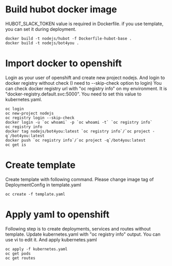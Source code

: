 # Build hubot docker image
HUBOT_SLACK_TOKEN value is required in Dockerfile. if you use template, you can
set it during deployment.
 
```
docker build -t nodejs/hubot -f Dockerfile-hubot-base .
docker build -t nodejs/bot4you .
```

# Import docker to openshift 
Login as your user of openshift and create new project nodejs.
And login to docker registry without check (I need to --skip-check option to login)
You can check docker registry url with "oc registry info" on my environment.
It is "docker-registry.default.svc:5000". You need to set this value to kubernetes.yaml.

```
oc login
oc new-project nodejs
oc registry login --skip-check
docker login -u `oc whoami` -p `oc whoami -t` `oc registry info`
oc registry info
docker tag nodejs/bot4you:latest `oc registry info`/`oc project -q`/bot4you:latest
docker push `oc registry info`/`oc project -q`/bot4you:latest
oc get is
```

# Create template
Create template with following command. Please change image tag of DeploymentConfig
in template.yaml

```
oc create -f template.yaml
```


# Apply yaml to openshift
Following step is to create deployments, services and routes without template.
Update kubernetes.yaml with "oc registry info" output. You can use vi to edit it.
And apply kubernetes.yaml

```
oc apply -f kubernetes.yaml
oc get pods
oc get routes
```
